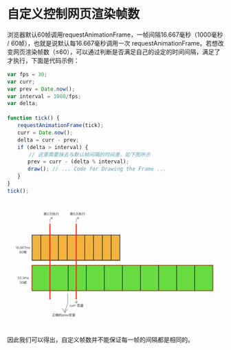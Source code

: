 # 自定义控制网页渲染帧数

浏览器默认60帧调用requestAnimationFrame，一帧间隔16.667毫秒（1000毫秒 / 60帧），也就是说默认每16.667毫秒调用一次 requestAnimationFrame。若想改变网页渲染帧数（≤60），可以通过判断是否满足自己的设定的时间间隔，满足了才执行，下面是代码示例：


```javascript
var fps = 30;
var curr;
var prev = Date.now();
var interval = 1000/fps;
var delta;

function tick() {
　　requestAnimationFrame(tick);
　　curr = Date.now();
　　delta = curr - prev;
　　if (delta > interval) {
       // 这里需要抹去与默认帧间隔的时间差，如下图所示
　　　　prev = curr - (delta % interval);
　　　　draw(); // ... Code for Drawing the Frame ...
　　}
}
tick();
```

![Untitled](d0989ce3_Untitled.png)

因此我们可以得出，自定义帧数并不能保证每一帧的间隔都是相同的。

<br/>

